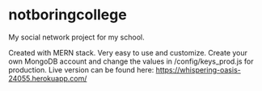 # notboringcollege
My social network project for my school.

Created with MERN stack. Very easy to use and customize. 
Create your own MongoDB account and change the values in /config/keys_prod.js for production. 
Live version can be found here: https://whispering-oasis-24055.herokuapp.com/
